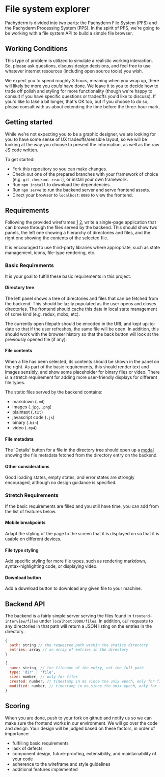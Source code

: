 # File system explorer

Pachyderm is divided into two parts: the Pachyderm File System (PFS) and the Pachyderm Processing System (PPS). In the spirit of PFS, we're going to be working with a file system API to build a simple file browser.


## Working Conditions

This type of problem is utilized to simulate a realistic working interaction. So, please ask questions, discuss design decisions, and feel free to use whatever internet resources (including open source tools) you wish.

We expect you to spend roughly 3 hours, meaning when you wrap up, there will likely be more you _could_ have done. We leave it to you to decide how to trade off polish and styling for more functionality (though we're happy to consult if you have specific questions or tradeoffs you'd like to discuss). If you'd like to take a bit longer, that's OK too, but if you choose to do so, please consult with us about extending the time before the three-hour mark.


## Getting started

While we're not expecting you to be a graphic designer, we are looking for you to have some sense of UX tradeoffs/sensible layout, so we will be looking at the way you choose to present the information, as well as the raw JS code written.

To get started:

* Fork this repository so you can make changes.
* Check out one of the prepared branches with your framework of choice (e.g. `git checkout react`), or install your own framework.
* Run `npm install` to download the dependencies.
* Run `npm serve` to run the backend server and serve frontend assets.
* Direct your browser to `localhost:8080` to view the frontend.


## Requirements

Following the provided wireframes [1](wireframe_main.png) [2](wireframe_modal.png), write a single-page application that can browse through the files served by the backend.  This should show two panels, the left one showing a hierarchy of directories and files, and the right one showing the contents of the selected file.

It is encouraged to use third-party libraries where appropriate, such as state management, icons, file-type rendering, etc.

### Basic Requirements

It is your goal to fulfill these basic requirements in this project. 

#### Directory tree

The left panel shows a tree of directories and files that can be fetched from the backend.  This should be lazily populated as the user opens and closes directories.  The frontend should cache this data in local state management of some kind (e.g. redux, mobx, etc).

The currently open filepath should be encoded in the URL and kept up-to-date so that if the user refreshes, the same file will be open.  In addition, this should work with the browser history so that the back button will look at the previously opened file (if any).

#### File contents

When a file has been selected, its contents should be shown in the panel on the right.  As part of the basic requirements, this should render text and images sensibly, and show some placeholder for binary files or video.  There is a stretch requirement for adding more user-friendly displays for different file types.

The static files served by the backend contains:

* markdown (`.md`)
* images (`.jpg`, `.png`)
* plaintext (`.txt`)
* javascript code (`.js`)
* binary (`.bin`)
* video (`.mp4`)

#### File metadata

The 'Details' button for a file in the directory tree should open up a [modal](wireframe_modal.png) showing the file metadata fetched from the directory entry on the backend.

#### Other considerations

Good loading states, empty states, and error states are strongly encouraged, although no design guidance is specified.


### Stretch Requirements

If the basic requirements are filled and you still have time, you can add from the list of features below.

#### Mobile breakpoints

Adapt the styling of the page to the screen that it is displayed on so that it is usable on different devices.

#### File type styling

Add specific styling for more file types, such as rendering markdown, syntax-highlighting code, or displaying video.

#### Download button

Add a download button to download any given file to your machine.


## Backend API

The backend is a fairly simple server serving the files found in `frontend-interview/files` under `localhost:8080/files`.  In addition, `GET` requests to any directories in that path will return a JSON listing on the entries in the directory:

```js
{
  path: string // the requested path within the statics directory
  entries: array // an array of entries in the directory
}
```

```js
{
  name: string, // the filename of the entry, not the full path
  type: 'dir' | 'file',
  size: number, // only for files
  created: number, // timestamp in ms since the unix epoch, only for files
  modified: number, // timestamp in ms since the unix epoch, only for files
}
```


## Scoring

When you are done, push to your fork on github and notify us so we can make sure the frontend works in our environment.  We will go over the code and design.  Your design will be judged based on these factors, in order of importance:

* fulfilling basic requirements
* lack of defects
* component design, future-proofing, extensibility, and maintainability of your code
* adherence to the wireframe and style guidelines
* additional features implemented

[wireframe-reference]: https://wireframe.cc/pro/pp/8c09cab40300197
